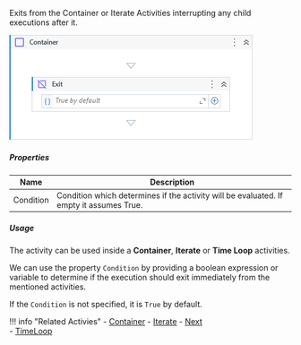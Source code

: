 Exits from the Container or Iterate Activities interrupting any child executions after it.

![](../img/activities/Container.png)

##### Properties

|Name     |Description                                                                            |
|---------|---------------------------------------------------------------------------------------|
|Condition|Condition which determines if the activity will be evaluated. If empty it assumes True.|


##### Usage

The activity can be used inside a **Container**, **Iterate** or **Time Loop** activities.

We can use the property `Condition` by providing a boolean expression or variable to determine if the execution should exit immediately from the mentioned activities.

If the `Condition` is not specified, it is `True` by default.

!!! info "Related Activies"
    - [Container](Container.md)
    - [Iterate](Iterate.md)
    - [Next](Next.md)    
    - [TimeLoop](Time%20Loop.md)
